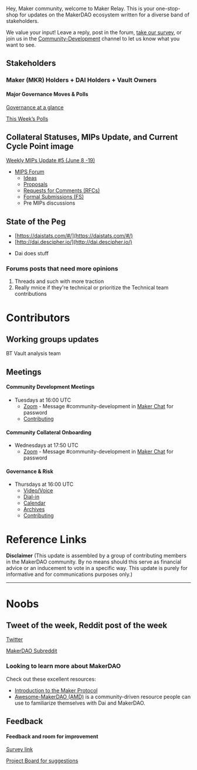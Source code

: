 Hey, Maker community, welcome to Maker Relay. This is your one-stop-shop for updates on the MakerDAO ecosystem written for a diverse band of stakeholders.

We value your input! Leave a reply, post in the forum, [take our survey](https://forms.gle/Z2QAgywU2Sesm7Vy6), or join us in the [Community-Development](https://chat.makerdao.com/channel/community-development) channel to let us know what you want to see.

## Stakeholders

### Maker (MKR) Holders + DAI Holders + Vault Owners

#### Major Governance Moves & Polls

[Governance at a glance]()

[This Week’s Polls](https://vote.makerdao.com/polling)

## Collateral Statuses, MIPs Update, and Current Cycle Point image

[Weekly MIPs Update #5 (June 8 -19)](https://forum.makerdao.com/t/weekly-mips-update-5/2833)

- [MIPS Forum](https://forum.makerdao.com/c/MIPs/14)
  - [Ideas](https://forum.makerdao.com/c/MIPs/conception/20)
  - [Proposals](https://forum.makerdao.com/c/MIPs/proposal-ideas/21)
  - [Requests for Comments (RFCs)](https://forum.makerdao.com/c/MIPs/rfc/15)
  - [Formal Submissions (FS)](https://forum.makerdao.com/c/MIPs/fs/16)
  - Pre MIPs discussions

## State of the Peg

- [https://daistats.com/#/](https://daistats.com/#/)
- [http://dai.descipher.io/](http://dai.descipher.io/)

* Dai does stuff

### Forums posts that need more opinions

1. Threads and such with more traction
2. Really mnice if they're technical or prioritize the Technical team contributions

# Contributors

## Working groups updates

BT Vault analysis team

## Meetings

#### Community Development Meetings
  - Tuesdays at 16:00 UTC
    - [Zoom](https://us02web.zoom.us/j/85424444710) - Message #community-development in [Maker Chat](https://chat.makerdao.com/) for password
    - [Contributing](https://community-development.makerdao.com/contributing)
#### Community Collateral Onboarding
  - Wednesdays at 17:50 UTC
    - [Zoom]( https://zoom.us/j/697074715) - Message #community-development in [Maker Chat](https://chat.makerdao.com/) for password
#### Governance & Risk
  - Thursdays at 16:00 UTC
    - [Video/Voice](https://zoom.us/j/697074715)
    - [Dial-in](https://zoom.us/u/acRbIMDvK)
    - [Calendar](https://calendar.google.com/calendar/embed?src=makerdao.com_3efhm2ghipksegl009ktniomdk@group.calendar.google.com&ctz=America/Los_Angeles)
    - [Archives](https://community-development.makerdao.com/governance/governance-and-risk-meetings)
    - [Contributing](https://forum.makerdao.com/c/governance/gnr/8)

# Reference Links

**Disclaimer** (This update is assembled by a group of contributing members in the MakerDAO community. By no means should this serve as financial advice or an inducement to vote in a specific way. This update is purely for informative and for communications purposes only.)

____________________________________________

# Noobs

## Tweet of the week, Reddit post of the week

[Twitter](https://twitter.com/search?q=makerdao&src=typed_query)

[MakerDAO Subreddit](https://www.reddit.com/r/MakerDAO/)

### Looking to learn more about MakerDAO

Check out these excellent resources:

* [Introduction to the Maker Protocol](https://docs.makerdao.com/)
* [Awesome-MakerDAO (AMD)](https://awesome.makerdao.com/') is a community-driven resource people can use to familiarize themselves with Dai and MakerDAO.

## Feedback

#### Feedback and room for improvement

[Survey link](https://forms.gle/Z2QAgywU2Sesm7Vy6)

[Project Board for suggestions]()
